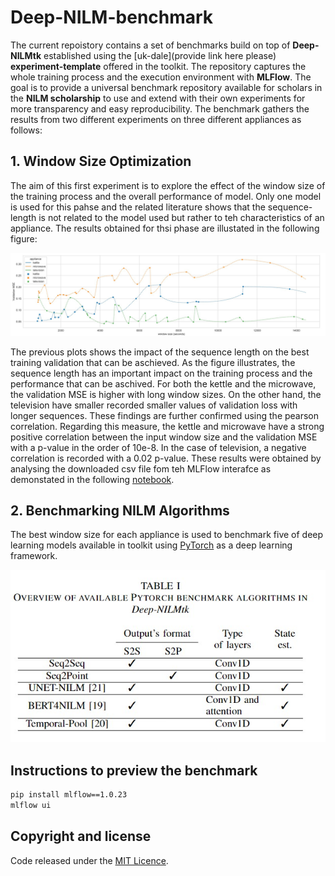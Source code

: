 # Deep-NILM-benchmark

The current repoistory contains a set of benchmarks build on top of **Deep-NILMtk** established using the [uk-dale](provide link here please) **experiment-template** offered in the toolkit. The repository captures the whole training process and the execution environment with **MLFlow**. The goal is to provide a universal benchmark repository available for scholars in the **NILM scholarship** to use and extend with their own experiments for more transparency and easy reproducibility.
The benchmark gathers the results from two different experiments on three different appliances as follows:

## 1. Window Size Optimization

The aim of this first experiment is to explore the effect of the window size of the training process and the overall performance of model. Only one model is used for this pahse and the related literature shows that the sequence-length is not related to the model used but rather to teh characteristics of an appliance. The results obtained for thsi phase are illustated in the following figure:

![results](image/params_optim.jpg)

The previous plots shows the impact of the sequence length on the best training validation that can be aschieved. As the figure illustrates, the sequence length has an important impact on the training process and the performance that can be aschived. For both the kettle and the microwave, the validation MSE is higher with long window sizes. On the other hand, the television have smaller recorded smaller values of validation loss with longer sequences. These findings are further confirmed using the pearson correlation. Regarding this measure, the kettle and microwave have a strong positive correlation between the input window size and the validation MSE with a p-value in the order of 10e-8. In the case of television, a negative correlation is recorded with a 0.02 p-value. These results were obtained by analysing the downloaded csv file fom teh MLFlow interafce as demonstated in the following [notebook](link).


## 2. Benchmarking NILM Algorithms

The best window size for each appliance is used to benchmark five of deep learning models available in toolkit using [PyTorch](https://pytorch.org/) as a deep learning framework.


<p align="center">
  <img src="image/models.jpg" />
</p>



## Instructions to preview the benchmark

```bash
pip install mlflow==1.0.23
mlflow ui
```


## Copyright and license
Code released under the [MIT Licence](https://github.com/DBRTII/Deep-NILM-benchmark/edit/main/README.md).
